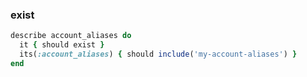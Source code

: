 ### exist

```ruby
describe account_aliases do
  it { should exist }
  its(:account_aliases) { should include('my-account-aliases') }
end
```
